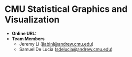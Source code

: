 # CMU Statistical Graphics and Visualization

- **Online URL:** 
- **Team Members** 
  - Jeremy Li (jiabinl@andrew.cmu.edu)
  - Samuel De Lucia (sdelucia@andrew.cmu.edu)

